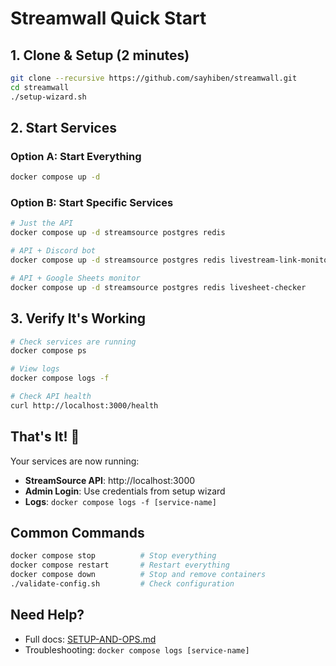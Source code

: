 # Streamwall Quick Start

## 1. Clone & Setup (2 minutes)
```bash
git clone --recursive https://github.com/sayhiben/streamwall.git
cd streamwall
./setup-wizard.sh
```

## 2. Start Services

### Option A: Start Everything
```bash
docker compose up -d
```

### Option B: Start Specific Services
```bash
# Just the API
docker compose up -d streamsource postgres redis

# API + Discord bot
docker compose up -d streamsource postgres redis livestream-link-monitor

# API + Google Sheets monitor
docker compose up -d streamsource postgres redis livesheet-checker
```

## 3. Verify It's Working
```bash
# Check services are running
docker compose ps

# View logs
docker compose logs -f

# Check API health
curl http://localhost:3000/health
```

## That's It! 🎉

Your services are now running:
- **StreamSource API**: http://localhost:3000
- **Admin Login**: Use credentials from setup wizard
- **Logs**: `docker compose logs -f [service-name]`

## Common Commands
```bash
docker compose stop          # Stop everything
docker compose restart       # Restart everything
docker compose down          # Stop and remove containers
./validate-config.sh         # Check configuration
```

## Need Help?
- Full docs: [SETUP-AND-OPS.md](SETUP-AND-OPS.md)
- Troubleshooting: `docker compose logs [service-name]`
